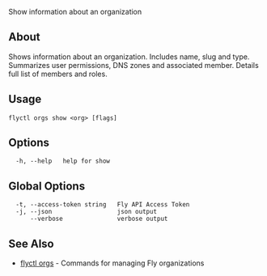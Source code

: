 <p class="font-medium tracking-tight text-gray-400 text-lg -mt-4 mb-9 pb-5 border-b">
  Show information about an organization
</p>

## About

Shows information about an organization.
Includes name, slug and type. Summarizes user permissions, DNS zones and
associated member. Details full list of members and roles.

## Usage

~~~
flyctl orgs show <org> [flags]
~~~

## Options

~~~
  -h, --help   help for show
~~~

## Global Options

~~~
  -t, --access-token string   Fly API Access Token
  -j, --json                  json output
      --verbose               verbose output
~~~

## See Also

* [flyctl orgs](/docs/flyctl/orgs/)	 - Commands for managing Fly organizations

